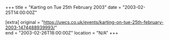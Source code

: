 +++
title = "Karting on Tue 25th February 2003"
date = "2003-02-25T14:00:00Z"

[extra]
original = "https://uwcs.co.uk/events/karting-on-tue-25th-february-2003-1474488939993/"    
end = "2003-02-26T18:00:00Z"
location = "N/A"
+++



